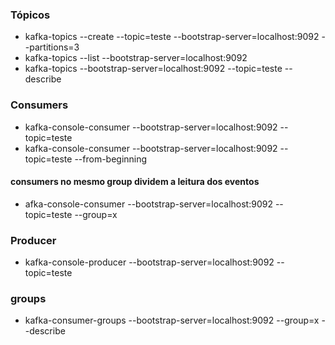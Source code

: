 ### Tópicos

- kafka-topics --create --topic=teste --bootstrap-server=localhost:9092 --partitions=3
- kafka-topics --list --bootstrap-server=localhost:9092
- kafka-topics --bootstrap-server=localhost:9092 --topic=teste --describe

### Consumers

- kafka-console-consumer --bootstrap-server=localhost:9092 --topic=teste
- kafka-console-consumer --bootstrap-server=localhost:9092 --topic=teste --from-beginning

#### consumers no mesmo group dividem a leitura dos eventos

- afka-console-consumer --bootstrap-server=localhost:9092 --topic=teste --group=x

### Producer

- kafka-console-producer --bootstrap-server=localhost:9092 --topic=teste

### groups

- kafka-consumer-groups --bootstrap-server=localhost:9092 --group=x --describe
